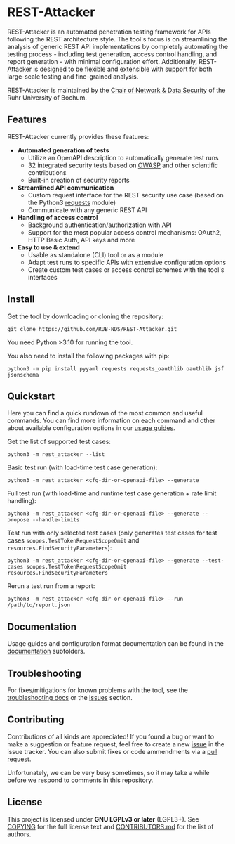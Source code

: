 # REST-Attacker

REST-Attacker is an automated penetration testing framework for APIs following the REST architecture style.
The tool's focus is on streamlining the analysis of generic REST API implementations by completely automating
the testing process - including test generation, access control handling, and report generation - with minimal
configuration effort. Additionally, REST-Attacker is designed to be flexible and extensible with support
for both large-scale testing and fine-grained analysis.

REST-Attacker is maintained by the [Chair of Network & Data Security](https://informatik.rub.de/nds/) of the Ruhr University of Bochum.


## Features

REST-Attacker currently provides these features:

- **Automated generation of tests**
    - Utilize an OpenAPI description to automatically generate test runs
    - 32 integrated security tests based on [OWASP](https://owasp.org/www-project-api-security/) and other scientific contributions
    - Built-in creation of security reports
- **Streamlined API communication**
    - Custom request interface for the REST security use case (based on the Python3 [requests](https://requests.readthedocs.io/en/latest/) module)
    - Communicate with any generic REST API
- **Handling of access control**
    - Background authentication/authorization with API
    - Support for the most popular access control mechanisms: OAuth2, HTTP Basic Auth, API keys and more
- **Easy to use & extend**
    - Usable as standalone (CLI) tool or as a module
    - Adapt test runs to specific APIs with extensive configuration options
    - Create custom test cases or access control schemes with the tool's interfaces


## Install

Get the tool by downloading or cloning the repository:

```
git clone https://github.com/RUB-NDS/REST-Attacker.git
```

You need Python >3.10 for running the tool.

You also need to install the following packages with pip:

```
python3 -m pip install pyyaml requests requests_oauthlib oauthlib jsf jsonschema
```

## Quickstart

Here you can find a quick rundown of the most common and useful commands. You can find more
information on each command and other about available configuration options in our [usage guides](doc/usage).

Get the list of supported test cases:

```
python3 -m rest_attacker --list
```

Basic test run (with load-time test case generation):

```
python3 -m rest_attacker <cfg-dir-or-openapi-file> --generate
```

Full test run (with load-time and runtime test case generation + rate limit handling):

```
python3 -m rest_attacker <cfg-dir-or-openapi-file> --generate --propose --handle-limits
```

Test run with only selected test cases (only generates test cases for test cases `scopes.TestTokenRequestScopeOmit` and `resources.FindSecurityParameters`):

```
python3 -m rest_attacker <cfg-dir-or-openapi-file> --generate --test-cases scopes.TestTokenRequestScopeOmit resources.FindSecurityParameters
```

Rerun a test run from a report:

```
python3 -m rest_attacker <cfg-dir-or-openapi-file> --run /path/to/report.json
```


## Documentation

Usage guides and configuration format documentation can be found in the [documentation](/doc) subfolders.


## Troubleshooting

For fixes/mitigations for known problems with the tool, see the [troubleshooting docs](/doc/troubleshooting.md) or the [Issues](https://github.com/RUB-NDS/REST-Attacker/issues) section.


## Contributing

Contributions of all kinds are appreciated! If you found a bug or want to make a suggestion or feature request, feel free
to create a new [issue](https://github.com/RUB-NDS/REST-Attacker/issues) in the issue tracker. You can also submit fixes
or code ammendments via a [pull request](https://github.com/RUB-NDS/REST-Attacker/pulls).

Unfortunately, we can be very busy sometimes, so it may take a while before we respond to comments in this repository.


## License

This project is licensed under **GNU LGPLv3 or later** (LGPL3+). See [COPYING](/COPYING) for the full license text and
[CONTRIBUTORS.md](/CONTRIBUTORS.md) for the list of authors.





